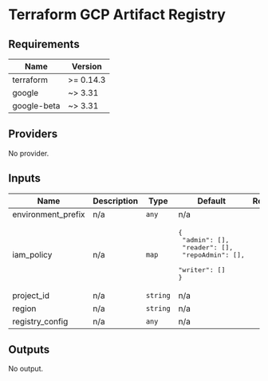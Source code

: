 # Terraform GCP Artifact Registry

## Requirements

| Name | Version |
|------|---------|
| terraform | >= 0.14.3 |
| google | ~> 3.31 |
| google-beta | ~> 3.31 |

## Providers

No provider.

## Inputs

| Name | Description | Type | Default | Required |
|------|-------------|------|---------|:--------:|
| environment\_prefix | n/a | `any` | n/a | yes |
| iam\_policy | n/a | `map` | <pre>{<br>  "admin": [],<br>  "reader": [],<br>  "repoAdmin": [],<br>  "writer": []<br>}</pre> | no |
| project\_id | n/a | `string` | n/a | yes |
| region | n/a | `string` | n/a | yes |
| registry\_config | n/a | `any` | n/a | yes |

## Outputs

No output.
